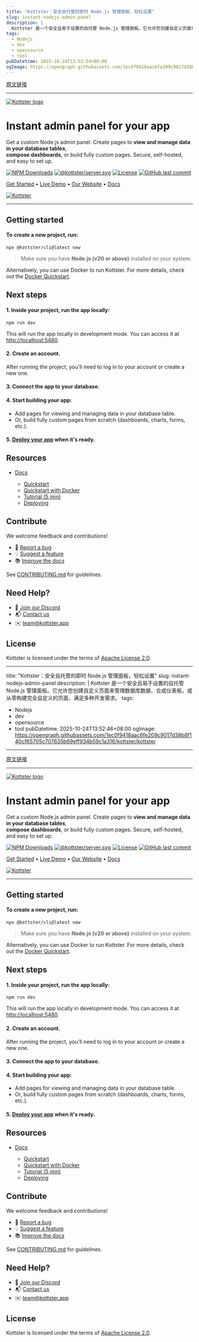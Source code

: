 ```yaml
---
title: "Kottster：安全自托管的即时 Node.js 管理面板，轻松设置"
slug: instant-nodejs-admin-panel
description: |
  Kottster 是一个安全且易于设置的自托管 Node.js 管理面板。它允许您创建自定义页面来管理数据库数据、合成仪表板，或从零构建完全自定义的页面，满足多种开发需求。
tags: 
  - Nodejs
  - dev
  - opensource
  - tool
pubDatetime: 2025-10-24T13:52:54+08:00
ogImage: https://opengraph.githubassets.com/1ec0f9418aac6fe209c9017d38b8f140cf65705c707635b69eff934b59c1a316/kottster/kottster
---
```


[原文链接](https://github.com/kottster/kottster?tab=readme-ov-file)

---

[![Kottster logo](https://camo.githubusercontent.com/8fd81a13faca306729db7263cfdc96c81789e984565e1fdf6ec85251d1e8dccc/68747470733a2f2f6b6f7474737465722e6170702f5f6e6578742f696d6167653f75726c3d2532466c6f676f6c696e652e706e6726773d32353626713d3735)](https://kottster.app)

# Instant admin panel for your app

[](#instant-admin-panel-for-your-app)

Get a custom Node.js admin panel. Create pages to **view and manage data in your database tables**,\
**compose dashboards**, or build fully custom pages. Secure, self-hosted, and easy to set up.

[![NPM Downloads](https://camo.githubusercontent.com/0a0fdfa7e648ef567a9fe2f0edba59eea034b0eb80c20cd48262d916c6e7af5d/68747470733a2f2f696d672e736869656c64732e696f2f6e706d2f646d2f2534306b6f747473746572253246636c69)](https://camo.githubusercontent.com/0a0fdfa7e648ef567a9fe2f0edba59eea034b0eb80c20cd48262d916c6e7af5d/68747470733a2f2f696d672e736869656c64732e696f2f6e706d2f646d2f2534306b6f747473746572253246636c69) [![@kottster/server.svg](https://camo.githubusercontent.com/f759f47c212a988123b71cd6ff18b73e5753cec030c6a5a834eb6269965dc7d2/68747470733a2f2f696d672e736869656c64732e696f2f6e706d2f762f406b6f7474737465722f7365727665722e737667)](https://www.npmjs.com/package/@kottster/server) [![License](https://camo.githubusercontent.com/859a1a0bc85ce8bbd7a730a274fec5c9e77c4726ffdf6aa762a78685e26033a4/68747470733a2f2f696d672e736869656c64732e696f2f62616467652f4c6963656e73652d417061636865253230322e302d626c75652e737667)](https://opensource.org/licenses/Apache-2.0) [![GitHub last commit](https://camo.githubusercontent.com/3821461b7eacfecd97e806e97e09df85b2195c07f6f1d20212ec85bdb1ef8133/68747470733a2f2f696d672e736869656c64732e696f2f6769746875622f6c6173742d636f6d6d69742f6b6f7474737465722f6b6f747473746572)](https://camo.githubusercontent.com/3821461b7eacfecd97e806e97e09df85b2195c07f6f1d20212ec85bdb1ef8133/68747470733a2f2f696d672e736869656c64732e696f2f6769746875622f6c6173742d636f6d6d69742f6b6f7474737465722f6b6f747473746572)

[Get Started](https://kottster.app/docs/) • [Live Demo](https://demo.kottster.app) • [Our Website](https://kottster.app) • [Docs](https://kottster.app/docs/)

[![Kottster](/kottster/kottster/raw/main/assets/intro-5.png)](https://youtu.be/JBpLVgkoj-k?si=GJ3IIBmzlgrCLKWs)

***

## Getting started

[](#getting-started)

#### To create a new project, run:

[](#to-create-a-new-project-run)

```
npx @kottster/cli@latest new
```

> Make sure you have **Node.js (v20 or above)** installed on your system.

Alternatively, you can use Docker to run Kottster. For more details, check out the [Docker Quickstart](https://kottster.app/docs/quickstart-docker).

## Next steps

[](#next-steps)

#### 1. Inside your project, run the app locally:

[](#1-inside-your-project-run-the-app-locally)

```
npm run dev
```

This will run the app locally in development mode. You can access it at <http://localhost:5480>.

#### 2. Create an account.

[](#2-create-an-account)

After running the project, you'll need to log in to your account or create a new one.

#### 3. Connect the app to your database.

[](#3-connect-the-app-to-your-database)

#### 4. Start building your app:

[](#4-start-building-your-app)

* Add pages for viewing and managing data in your database table.
* Or, build fully custom pages from scratch (dashboards, charts, forms, etc.).

#### 5. [Deploy your app](https://kottster.app/docs/deploying) when it's ready.

[](#5-deploy-your-app-when-its-ready)

## Resources

[](#resources)

* [Docs](https://kottster.app/docs/)

  * [Quickstart](https://kottster.app/docs/)
  * [Quickstart with Docker](https://kottster.app/docs/quickstart-docker)
  * [Tutorial (5 min)](https://kottster.app/docs/tutorial/)
  * [Deploying](https://kottster.app/docs/deploying)

## Contribute

[](#contribute)

We welcome feedback and contributions!

* 🐛 [Report a bug](https://github.com/kottster/kottster/issues/new?template=bug_report.md)
* 💡 [Suggest a feature](https://github.com/kottster/kottster/issues/new?template=feature_request.md)
* 📚 [Improve the docs](https://github.com/kottster/kottster/issues/new?template=docs_improvement.md)

See [CONTRIBUTING.md](https://github.com/kottster/kottster/blob/main/CONTRIBUTING.md) for guidelines.

## Need Help?

[](#need-help)

* 💬 [Join our Discord](https://discord.com/invite/Qce9uUqK98)
* 📬 [Contact us](https://kottster.app/contact-us)
* ✉️ <team@kottster.app>

## License

[](#license)

Kottster is licensed under the terms of [Apache License 2.0](https://github.com/kottster/kottster/blob/main/LICENSE).


---
title: "Kottster：安全自托管的即时 Node.js 管理面板，轻松设置"
slug: instant-nodejs-admin-panel
description: |
  Kottster 是一个安全且易于设置的自托管 Node.js 管理面板。它允许您创建自定义页面来管理数据库数据、合成仪表板，或从零构建完全自定义的页面，满足多种开发需求。
tags: 
  - Nodejs
  - dev
  - opensource
  - tool
pubDatetime: 2025-10-24T13:52:46+08:00
ogImage: https://opengraph.githubassets.com/1ec0f9418aac6fe209c9017d38b8f140cf65705c707635b69eff934b59c1a316/kottster/kottster
---

[原文链接](https://github.com/kottster/kottster?tab=readme-ov-file)

---

[![Kottster logo](https://camo.githubusercontent.com/8fd81a13faca306729db7263cfdc96c81789e984565e1fdf6ec85251d1e8dccc/68747470733a2f2f6b6f7474737465722e6170702f5f6e6578742f696d6167653f75726c3d2532466c6f676f6c696e652e706e6726773d32353626713d3735)](https://kottster.app)

# Instant admin panel for your app

[](#instant-admin-panel-for-your-app)

Get a custom Node.js admin panel. Create pages to **view and manage data in your database tables**,\
**compose dashboards**, or build fully custom pages. Secure, self-hosted, and easy to set up.

[![NPM Downloads](https://camo.githubusercontent.com/0a0fdfa7e648ef567a9fe2f0edba59eea034b0eb80c20cd48262d916c6e7af5d/68747470733a2f2f696d672e736869656c64732e696f2f6e706d2f646d2f2534306b6f747473746572253246636c69)](https://camo.githubusercontent.com/0a0fdfa7e648ef567a9fe2f0edba59eea034b0eb80c20cd48262d916c6e7af5d/68747470733a2f2f696d672e736869656c64732e696f2f6e706d2f646d2f2534306b6f747473746572253246636c69) [![@kottster/server.svg](https://camo.githubusercontent.com/f759f47c212a988123b71cd6ff18b73e5753cec030c6a5a834eb6269965dc7d2/68747470733a2f2f696d672e736869656c64732e696f2f6e706d2f762f406b6f7474737465722f7365727665722e737667)](https://www.npmjs.com/package/@kottster/server) [![License](https://camo.githubusercontent.com/859a1a0bc85ce8bbd7a730a274fec5c9e77c4726ffdf6aa762a78685e26033a4/68747470733a2f2f696d672e736869656c64732e696f2f62616467652f4c6963656e73652d417061636865253230322e302d626c75652e737667)](https://opensource.org/licenses/Apache-2.0) [![GitHub last commit](https://camo.githubusercontent.com/3821461b7eacfecd97e806e97e09df85b2195c07f6f1d20212ec85bdb1ef8133/68747470733a2f2f696d672e736869656c64732e696f2f6769746875622f6c6173742d636f6d6d69742f6b6f7474737465722f6b6f747473746572)](https://camo.githubusercontent.com/3821461b7eacfecd97e806e97e09df85b2195c07f6f1d20212ec85bdb1ef8133/68747470733a2f2f696d672e736869656c64732e696f2f6769746875622f6c6173742d636f6d6d69742f6b6f7474737465722f6b6f747473746572)

[Get Started](https://kottster.app/docs/) • [Live Demo](https://demo.kottster.app) • [Our Website](https://kottster.app) • [Docs](https://kottster.app/docs/)

[![Kottster](/kottster/kottster/raw/main/assets/intro-5.png)](https://youtu.be/JBpLVgkoj-k?si=GJ3IIBmzlgrCLKWs)

***

## Getting started

[](#getting-started)

#### To create a new project, run:

[](#to-create-a-new-project-run)

```
npx @kottster/cli@latest new
```

> Make sure you have **Node.js (v20 or above)** installed on your system.

Alternatively, you can use Docker to run Kottster. For more details, check out the [Docker Quickstart](https://kottster.app/docs/quickstart-docker).

## Next steps

[](#next-steps)

#### 1. Inside your project, run the app locally:

[](#1-inside-your-project-run-the-app-locally)

```
npm run dev
```

This will run the app locally in development mode. You can access it at <http://localhost:5480>.

#### 2. Create an account.

[](#2-create-an-account)

After running the project, you'll need to log in to your account or create a new one.

#### 3. Connect the app to your database.

[](#3-connect-the-app-to-your-database)

#### 4. Start building your app:

[](#4-start-building-your-app)

* Add pages for viewing and managing data in your database table.
* Or, build fully custom pages from scratch (dashboards, charts, forms, etc.).

#### 5. [Deploy your app](https://kottster.app/docs/deploying) when it's ready.

[](#5-deploy-your-app-when-its-ready)

## Resources

[](#resources)

* [Docs](https://kottster.app/docs/)

  * [Quickstart](https://kottster.app/docs/)
  * [Quickstart with Docker](https://kottster.app/docs/quickstart-docker)
  * [Tutorial (5 min)](https://kottster.app/docs/tutorial/)
  * [Deploying](https://kottster.app/docs/deploying)

## Contribute

[](#contribute)

We welcome feedback and contributions!

* 🐛 [Report a bug](https://github.com/kottster/kottster/issues/new?template=bug_report.md)
* 💡 [Suggest a feature](https://github.com/kottster/kottster/issues/new?template=feature_request.md)
* 📚 [Improve the docs](https://github.com/kottster/kottster/issues/new?template=docs_improvement.md)

See [CONTRIBUTING.md](https://github.com/kottster/kottster/blob/main/CONTRIBUTING.md) for guidelines.

## Need Help?

[](#need-help)

* 💬 [Join our Discord](https://discord.com/invite/Qce9uUqK98)
* 📬 [Contact us](https://kottster.app/contact-us)
* ✉️ <team@kottster.app>

## License

[](#license)

Kottster is licensed under the terms of [Apache License 2.0](https://github.com/kottster/kottster/blob/main/LICENSE).


